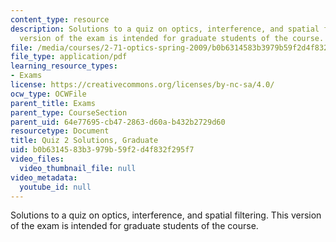 ```yaml
---
content_type: resource
description: Solutions to a quiz on optics, interference, and spatial filtering.  This
  version of the exam is intended for graduate students of the course.
file: /media/courses/2-71-optics-spring-2009/b0b6314583b3979b59f2d4f832f295f7_MIT2_71S09_gquiz2_sol.pdf
file_type: application/pdf
learning_resource_types:
- Exams
license: https://creativecommons.org/licenses/by-nc-sa/4.0/
ocw_type: OCWFile
parent_title: Exams
parent_type: CourseSection
parent_uid: 64e77695-cb47-2863-d60a-b432b2729d60
resourcetype: Document
title: Quiz 2 Solutions, Graduate
uid: b0b63145-83b3-979b-59f2-d4f832f295f7
video_files:
  video_thumbnail_file: null
video_metadata:
  youtube_id: null
---
```

Solutions to a quiz on optics, interference, and spatial filtering.  This version of the exam is intended for graduate students of the course.